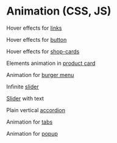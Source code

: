 # Animation (CSS, JS)

Hover effects for [links](https://norzserge.github.io/animation/links/index.html)

Hover effects for [button](https://norzserge.github.io/animation/buttons/index.html) 

Hover effects for [shop-cards](https://norzserge.github.io/animation/shop-cards/index.html)

Elements animation in [product card](https://norzserge.github.io/animation/product-card/index.html)

Animation for [burger menu](https://norzserge.github.io/animation/burger-menu/index.html)

Infinite [slider](https://norzserge.github.io/animation/infinite-slider/index.html)

[Slider](https://norzserge.github.io/animation/slider-with-text/index.html) with text

Plain vertical [accordion](https://norzserge.github.io/animation/accordion/index.html)

Animation for [tabs](https://norzserge.github.io/animation/tabs/index.html)

Animation for [popup](https://norzserge.github.io/popup/index.html)
